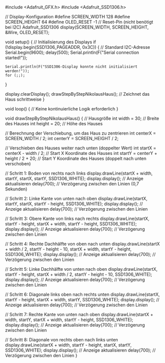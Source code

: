 #include <Adafruit_GFX.h>
#include <Adafruit_SSD1306.h>

// Display-Konfiguration
#define SCREEN_WIDTH 128
#define SCREEN_HEIGHT 64
#define OLED_RESET -1 // Reset-Pin (nicht benötigt bei I2C)
Adafruit_SSD1306 display(SCREEN_WIDTH, SCREEN_HEIGHT, &Wire, OLED_RESET);

void setup() {
  // Initialisierung des Displays
  if (!display.begin(SSD1306_PAGEADDR, 0x3C)) { // Standard I2C-Adresse
    Serial.begin(9600);
    delay(500);
    Serial.println(F("Serial connection started!"));

    Serial.println(F("SSD1306-Display konnte nicht initialisiert werden!"));
    for (;;);
  }

  display.clearDisplay();
  drawStepByStepNikolausHaus();  // Zeichnet das Haus schrittweise
}

void loop() {
  // Keine kontinuierliche Logik erforderlich
}

void drawStepByStepNikolausHaus() {
  // Hausgröße
  int width = 30; // Breite des Hauses
  int height = 20; // Höhe des Hauses
  
  // Berechnung der Verschiebung, um das Haus zu zentrieren
  int centerX = SCREEN_WIDTH / 2;
  int centerY = SCREEN_HEIGHT / 2;

  // Verschieben des Hauses weiter nach unten (doppelter Wert)
  int startX = centerX - width / 2; // Start X Koordinate des Hauses
  int startY = centerY + height / 2 + 20; // Start Y Koordinate des Hauses (doppelt nach unten verschoben)

  // Schritt 1: Boden von rechts nach links
  display.drawLine(startX + width, startY, startX, startY, SSD1306_WHITE);
  display.display();  // Anzeige aktualisieren
  delay(700); // Verzögerung zwischen den Linien (0,7 Sekunden)

  // Schritt 2: Linke Kante von unten nach oben
  display.drawLine(startX, startY, startX, startY - height, SSD1306_WHITE);
  display.display();  // Anzeige aktualisieren
  delay(700); // Verzögerung zwischen den Linien

  // Schritt 3: Obere Kante von links nach rechts
  display.drawLine(startX, startY - height, startX + width, startY - height, SSD1306_WHITE);
  display.display();  // Anzeige aktualisieren
  delay(700); // Verzögerung zwischen den Linien

  // Schritt 4: Rechte Dachhälfte von oben nach unten
  display.drawLine(startX + width / 2, startY - height - 10, startX + width, startY - height, SSD1306_WHITE);
  display.display();  // Anzeige aktualisieren
  delay(700); // Verzögerung zwischen den Linien

  // Schritt 5: Linke Dachhälfte von unten nach oben
  display.drawLine(startX, startY - height, startX + width / 2, startY - height - 10, SSD1306_WHITE);
  display.display();  // Anzeige aktualisieren
  delay(700); // Verzögerung zwischen den Linien

  // Schritt 6: Diagonale links oben nach rechts unten
  display.drawLine(startX, startY - height, startX + width, startY, SSD1306_WHITE);
  display.display();  // Anzeige aktualisieren
  delay(700); // Verzögerung zwischen den Linien

  // Schritt 7: Rechte Kante von unten nach oben
  display.drawLine(startX + width, startY, startX + width, startY - height, SSD1306_WHITE);
  display.display();  // Anzeige aktualisieren
  delay(700); // Verzögerung zwischen den Linien

  // Schritt 8: Diagonale von rechts oben nach links unten
  display.drawLine(startX + width, startY - height, startX, startY, SSD1306_WHITE);
  display.display();  // Anzeige aktualisieren
  delay(700); // Verzögerung zwischen den Linien
}



